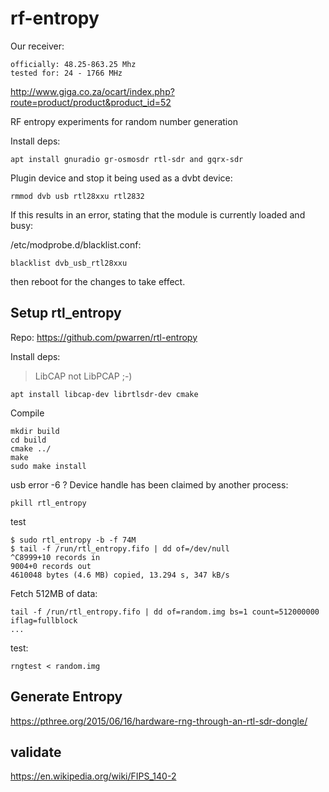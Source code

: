 # rf-entropy

Our receiver:

    officially: 48.25-863.25 Mhz
    tested for: 24 - 1766 MHz

http://www.giga.co.za/ocart/index.php?route=product/product&product_id=52

RF entropy experiments for random number generation

Install deps:

    apt install gnuradio gr-osmosdr rtl-sdr and gqrx-sdr

Plugin device and stop it being used as a dvbt device:
    
    rmmod dvb usb rtl28xxu rtl2832

If this results in an error, stating that the module is currently loaded and busy:

/etc/modprobe.d/blacklist.conf:

    blacklist dvb_usb_rtl28xxu

then reboot for the changes to take effect.

## Setup rtl_entropy

Repo: https://github.com/pwarren/rtl-entropy

Install deps:

> LibCAP not LibPCAP ;-)

    apt install libcap-dev librtlsdr-dev cmake

Compile 

    mkdir build
    cd build
    cmake ../
    make
    sudo make install

usb error -6 ? Device handle has been claimed by another process:

    pkill rtl_entropy

test

    $ sudo rtl_entropy -b -f 74M
    $ tail -f /run/rtl_entropy.fifo | dd of=/dev/null
    ^C8999+10 records in
    9004+0 records out
    4610048 bytes (4.6 MB) copied, 13.294 s, 347 kB/s

Fetch 512MB of data:

    tail -f /run/rtl_entropy.fifo | dd of=random.img bs=1 count=512000000 iflag=fullblock
    ...

test:

    rngtest < random.img

## Generate Entropy

https://pthree.org/2015/06/16/hardware-rng-through-an-rtl-sdr-dongle/

## validate

https://en.wikipedia.org/wiki/FIPS_140-2